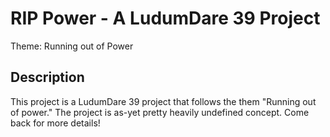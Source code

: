 # RIP Power - A LudumDare 39 Project
Theme: Running out of Power

## Description
This project is a LudumDare 39 project that follows the them "Running
out of power." The project is as-yet pretty heavily undefined
concept. Come back for more details!
